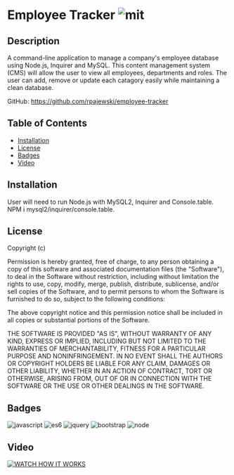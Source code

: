 # Employee Tracker   ![mit](https://img.shields.io/badge/license-MIT-green)

## Description
A command-line application to manage a company's employee database using Node.js, Inquirer and MySQL. This content management system (CMS) will allow the user to view all employees, departments and roles. The user can add, remove or update each catagory easily while maintaining a clean database.

GitHub: https://github.com/rpajewski/employee-tracker

## Table of Contents

* [Installation](#installation)
* [License](#license)
* [Badges](#badges)
* [Video](#video)

## Installation
User will need to run Node.js with MySQL2, Inquirer and Console.table. NPM i mysql2/inquirer/console.table.

## License
Copyright (c)

Permission is hereby granted, free of charge, to any person obtaining a copy
of this software and associated documentation files (the "Software"), to deal
in the Software without restriction, including without limitation the rights
to use, copy, modify, merge, publish, distribute, sublicense, and/or sell
copies of the Software, and to permit persons to whom the Software is
furnished to do so, subject to the following conditions:
                
The above copyright notice and this permission notice shall be included in all
copies or substantial portions of the Software.
                
THE SOFTWARE IS PROVIDED "AS IS", WITHOUT WARRANTY OF ANY KIND, EXPRESS OR
IMPLIED, INCLUDING BUT NOT LIMITED TO THE WARRANTIES OF MERCHANTABILITY,
FITNESS FOR A PARTICULAR PURPOSE AND NONINFRINGEMENT. IN NO EVENT SHALL THE
AUTHORS OR COPYRIGHT HOLDERS BE LIABLE FOR ANY CLAIM, DAMAGES OR OTHER
LIABILITY, WHETHER IN AN ACTION OF CONTRACT, TORT OR OTHERWISE, ARISING FROM,
OUT OF OR IN CONNECTION WITH THE SOFTWARE OR THE USE OR OTHER DEALINGS IN THE
SOFTWARE.

## Badges

![javascript](https://img.shields.io/badge/javascript-%20%20-blue)
![es6](https://img.shields.io/badge/ES6-%20%20-blue)
![jquery](https://img.shields.io/badge/jQuery-%20%20-blue)
![bootstrap](https://img.shields.io/badge/Bootstrap-%20%20-blue)
![node](https://img.shields.io/badge/Node-%20%20-blue)

## Video
[![WATCH HOW IT WORKS](https://user-images.githubusercontent.com/70237837/99909902-bf488800-2cb0-11eb-96f6-8955163f4a73.png)](https://drive.google.com/file/d/1O0IxOgooMkxu1oWbXXPdY527h9tDiqt6/view?usp=sharing)
